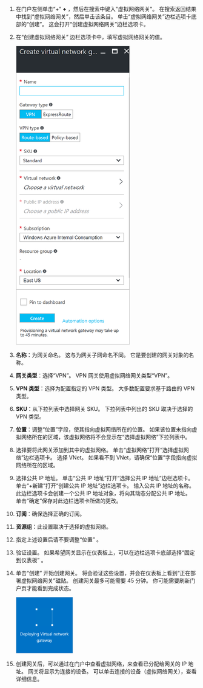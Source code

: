 1. 在门户左侧单击“+” **+** ，然后在搜索中键入"虚拟网络网关"。 在搜索返回结果中找到“虚拟网络网关”，然后单击该条目。 单击“虚拟网络网关”边栏选项卡底部的“创建”。 这会打开“创建虚拟网络网关”边栏选项卡。
2. 在“创建虚拟网络网关”  边栏选项卡中，填写虚拟网络网关的值。

    ![创建虚拟网络网关边栏选项卡字段](./media/vpn-gateway-add-gw-rm-portal-include/createvng.png "创建虚拟网络网关边栏选项卡字段")
3. **名称**：为网关命名。 这与为网关子网命名不同。 它是要创建的网关对象的名称。
4. **网关类型**：选择“VPN”。 VPN 网关使用虚拟网络网关类型“VPN”。 
5. **VPN 类型**：选择为配置指定的 VPN 类型。 大多数配置要求基于路由的 VPN 类型。
6. **SKU**：从下拉列表中选择网关 SKU。 下拉列表中列出的 SKU 取决于选择的 VPN 类型。
7. **位置**：调整“位置”字段，使其指向虚拟网络所在的位置。 如果该位置未指向虚拟网络所在的区域，该虚拟网络将不会显示在“选择虚拟网络”下拉列表中。
8. 选择要将此网关添加到其中的虚拟网络。 单击“虚拟网络”打开“选择虚拟网络”边栏选项卡。 选择 VNet。 如果看不到 VNet，请确保“位置”字段指向虚拟网络所在的区域。
9. 选择公共 IP 地址。 单击“公共 IP 地址”打开“选择公共 IP 地址”边栏选项卡。 单击“+新建”打开“创建公共 IP 地址”边栏选项卡。 输入公共 IP 地址的名称。 此边栏选项卡会创建一个公共 IP 地址对象，将向其动态分配公共 IP 地址。<br>单击“确定”保存对此边栏选项卡所做的更改。
10. **订阅**：确保选择正确的订阅。
11. **资源组**：此设置取决于选择的虚拟网络。 
12. 指定上述设置后请不要调整“位置”  。
13. 验证设置。 如果希望网关显示在仪表板上，可以在边栏选项卡底部选择“固定到仪表板”  。
14. 单击“创建”  开始创建网关。 将会验证这些设置，并会在仪表板上看到“正在部署虚拟网络网关”磁贴。 创建网关最多可能需要 45 分钟。 你可能需要刷新门户页才能看到完成状态。

    ![部署虚拟网络网关](./media/vpn-gateway-add-gw-rm-portal-include/deployvnetgw150.png "部署虚拟网络网关")
15. 创建网关后，可以通过在门户中查看虚拟网络，来查看已分配给网关的 IP 地址。 网关将显示为连接的设备。 可以单击连接的设备（虚拟网络网关），查看详细信息。